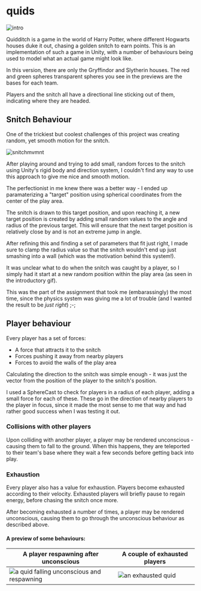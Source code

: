 # quids

![intro](https://media.giphy.com/media/E807dDxYuoZ6QCxg3C/giphy.gif)

Quidditch is a game in the world of Harry Potter, where different Hogwarts houses duke it out, chasing a golden snitch to earn points. This is an implementation of such a game in Unity, with a number of behaviours being used to model what an actual game might look like. 

In this version, there are only the Gryffindor and Slytherin houses. The red and green spheres transparent spheres you see in the previews are the bases for each team.  

Players and the snitch all have a directional line sticking out of them, indicating where they are headed. 

## Snitch Behaviour

One of the trickiest but coolest challenges of this project was creating random, yet smooth motion for the snitch. 


![snitchmvmnt](https://media.giphy.com/media/Sh5ZyrcP4BI5jpXVAc/giphy.gif)

After playing around and trying to add small, random forces to the snitch using Unity's rigid body and direction system, I couldn't find any way to use this approach to give me nice and smooth motion. 

The perfectionist in me knew there was a better way - I ended up paramaterizing a "target" position using spherical coordinates from the center of the play area. 

The snitch is drawn to this target position, and upon reaching it, a new target position is created by adding small random values to the angle and radius of the previous target. This will ensure that the next target position is relatively close by and is not an extreme jump in angle. 

After refining this and finding a set of parameters that fit just right, I made sure to clamp the radius value so that the snitch wouldn't end up just smashing into a wall (which was the motivation behind this system!).

It was unclear what to do when the snitch was caught by a player, so I simply had it start at a new random position within the play area (as seen in the introductory gif).

This was the part of the assignment that took me (embarassingly) the most time, since the physics system was giving me a lot of trouble (and I wanted the result to be *just right*) ;-; 

## Player behaviour

Every player has a set of forces:

- A force that attracts it to the snitch
- Forces pushing it away from nearby players
- Forces to avoid the walls of the play area

Calculating the direction to the snitch was simple enough - it was just the vector from the position of the player to the snitch's position. 

I used a SphereCast to check for players in a radius of each player, adding a small force for each of these. These go in the direction of nearby players to the player in focus, since it made the most sense to me that way and had rather good success when I was testing it out. 


### Collisions with other players

Upon colliding with another player, a player may be rendered unconscious - causing them to fall to the ground. When this happens, they are teleported to their team's base where they wait a few seconds before getting back into play. 

### Exhaustion

Every player also has a value for exhaustion. Players become exhausted according to their velocity. Exhausted players will briefly pause to regain energy, before chasing the snitch once more. 

After becoming exhausted a number of times, a player may be rendered unconscious, causing them to go through the unconscious behaviour as described above.

#### A preview of some behaviours:

| A player respawning after unconscious | A couple of exhausted players |
| ---------------- | ---------------- |
| ![a quid falling unconscious and respawning](https://media.giphy.com/media/VIDgtd0BNHrYVPe1OI/giphy.gif) | ![an exhausted quid](https://media.giphy.com/media/WdQL8Fi38zMa1Nu9zR/giphy.gif) |
